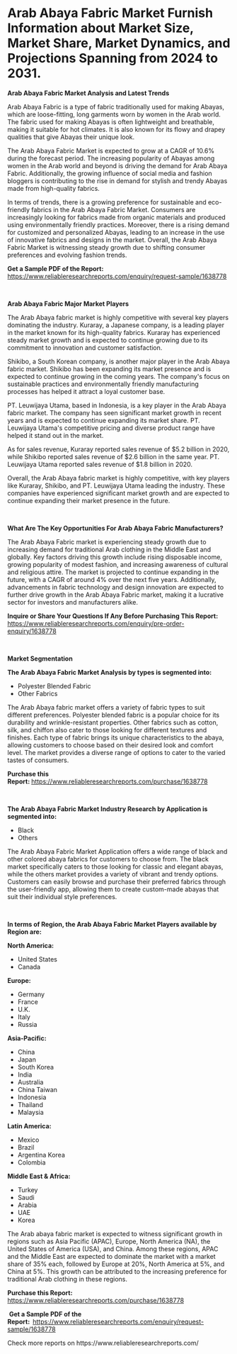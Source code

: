 <p><h1>Arab Abaya Fabric Market Furnish Information about Market Size, Market Share, Market Dynamics, and Projections Spanning from 2024 to 2031.</h1></p><p><strong>Arab Abaya Fabric Market Analysis and Latest Trends</strong></p>
<p><p>Arab Abaya Fabric is a type of fabric traditionally used for making Abayas, which are loose-fitting, long garments worn by women in the Arab world. The fabric used for making Abayas is often lightweight and breathable, making it suitable for hot climates. It is also known for its flowy and drapey qualities that give Abayas their unique look.</p><p>The Arab Abaya Fabric Market is expected to grow at a CAGR of 10.6% during the forecast period. The increasing popularity of Abayas among women in the Arab world and beyond is driving the demand for Arab Abaya Fabric. Additionally, the growing influence of social media and fashion bloggers is contributing to the rise in demand for stylish and trendy Abayas made from high-quality fabrics.</p><p>In terms of trends, there is a growing preference for sustainable and eco-friendly fabrics in the Arab Abaya Fabric Market. Consumers are increasingly looking for fabrics made from organic materials and produced using environmentally friendly practices. Moreover, there is a rising demand for customized and personalized Abayas, leading to an increase in the use of innovative fabrics and designs in the market. Overall, the Arab Abaya Fabric Market is witnessing steady growth due to shifting consumer preferences and evolving fashion trends.</p></p>
<p><strong>Get a Sample PDF of the Report:&nbsp;</strong> <a href="https://www.reliableresearchreports.com/enquiry/request-sample/1638778">https://www.reliableresearchreports.com/enquiry/request-sample/1638778</a></p>
<p>&nbsp;</p>
<p><strong>Arab Abaya Fabric Major Market Players</strong></p>
<p><p>The Arab Abaya fabric market is highly competitive with several key players dominating the industry. Kuraray, a Japanese company, is a leading player in the market known for its high-quality fabrics. Kuraray has experienced steady market growth and is expected to continue growing due to its commitment to innovation and customer satisfaction.</p><p>Shikibo, a South Korean company, is another major player in the Arab Abaya fabric market. Shikibo has been expanding its market presence and is expected to continue growing in the coming years. The company's focus on sustainable practices and environmentally friendly manufacturing processes has helped it attract a loyal customer base.</p><p>PT. Leuwijaya Utama, based in Indonesia, is a key player in the Arab Abaya fabric market. The company has seen significant market growth in recent years and is expected to continue expanding its market share. PT. Leuwijaya Utama's competitive pricing and diverse product range have helped it stand out in the market.</p><p>As for sales revenue, Kuraray reported sales revenue of $5.2 billion in 2020, while Shikibo reported sales revenue of $2.6 billion in the same year. PT. Leuwijaya Utama reported sales revenue of $1.8 billion in 2020.</p><p>Overall, the Arab Abaya fabric market is highly competitive, with key players like Kuraray, Shikibo, and PT. Leuwijaya Utama leading the industry. These companies have experienced significant market growth and are expected to continue expanding their market presence in the future.</p></p>
<p>&nbsp;</p>
<p><strong>What Are The Key Opportunities For Arab Abaya Fabric Manufacturers?</strong></p>
<p><p>The Arab Abaya Fabric market is experiencing steady growth due to increasing demand for traditional Arab clothing in the Middle East and globally. Key factors driving this growth include rising disposable income, growing popularity of modest fashion, and increasing awareness of cultural and religious attire. The market is projected to continue expanding in the future, with a CAGR of around 4% over the next five years. Additionally, advancements in fabric technology and design innovation are expected to further drive growth in the Arab Abaya Fabric market, making it a lucrative sector for investors and manufacturers alike.</p></p>
<p><strong>Inquire or Share Your Questions If Any Before Purchasing This Report:</strong> <a href="https://www.reliableresearchreports.com/enquiry/pre-order-enquiry/1638778">https://www.reliableresearchreports.com/enquiry/pre-order-enquiry/1638778</a></p>
<p>&nbsp;</p>
<p><strong>Market Segmentation</strong></p>
<p><strong>The Arab Abaya Fabric Market Analysis by types is segmented into:</strong></p>
<p><ul><li>Polyester Blended Fabric</li><li>Other Fabrics</li></ul></p>
<p><p>The Arab Abaya fabric market offers a variety of fabric types to suit different preferences. Polyester blended fabric is a popular choice for its durability and wrinkle-resistant properties. Other fabrics such as cotton, silk, and chiffon also cater to those looking for different textures and finishes. Each type of fabric brings its unique characteristics to the abaya, allowing customers to choose based on their desired look and comfort level. The market provides a diverse range of options to cater to the varied tastes of consumers.</p></p>
<p><strong>Purchase this Report:&nbsp;</strong><a href="https://www.reliableresearchreports.com/purchase/1638778">https://www.reliableresearchreports.com/purchase/1638778</a></p>
<p>&nbsp;</p>
<p><strong>The Arab Abaya Fabric Market Industry Research by Application is segmented into:</strong></p>
<p><ul><li>Black</li><li>Others</li></ul></p>
<p><p>The Arab Abaya Fabric Market Application offers a wide range of black and other colored abaya fabrics for customers to choose from. The black market specifically caters to those looking for classic and elegant abayas, while the others market provides a variety of vibrant and trendy options. Customers can easily browse and purchase their preferred fabrics through the user-friendly app, allowing them to create custom-made abayas that suit their individual style preferences.</p></p>
<p>&nbsp;</p>
<p><strong>In terms of Region, the Arab Abaya Fabric Market Players available by Region are:</strong></p>
<p>
    <p> <strong> North America: </strong>
        <ul>
            <li>United States</li>
            <li>Canada</li>
        </ul>
        </p> 
    <p> <strong> Europe: </strong>
        <ul>
            <li>Germany</li>
            <li>France</li>
            <li>U.K.</li>
            <li>Italy</li>
            <li>Russia</li>
        </ul>
        </p> 
    <p> <strong> Asia-Pacific: </strong>
        <ul>
            <li>China</li>
            <li>Japan</li>
            <li>South Korea</li>
            <li>India</li>
            <li>Australia</li>
            <li>China Taiwan</li>
            <li>Indonesia</li>
            <li>Thailand</li>
            <li>Malaysia</li>
        </ul>
        </p> 
    <p> <strong> Latin America: </strong>
        <ul>
            <li>Mexico</li>
            <li>Brazil</li>
            <li>Argentina Korea</li>
            <li>Colombia</li>
        </ul>
        </p> 
    <p> <strong> Middle East & Africa: </strong>
        <ul>
            <li>Turkey</li>
            <li>Saudi</li>
            <li>Arabia</li>
            <li>UAE</li>
            <li>Korea</li>
        </ul>
    </p>
    </p>
<p><p>The Arab abaya fabric market is expected to witness significant growth in regions such as Asia Pacific (APAC), Europe, North America (NA), the United States of America (USA), and China. Among these regions, APAC and the Middle East are expected to dominate the market with a market share of 35% each, followed by Europe at 20%, North America at 5%, and China at 5%. This growth can be attributed to the increasing preference for traditional Arab clothing in these regions.</p></p>
<p><strong>Purchase this Report: </strong><a href="https://www.reliableresearchreports.com/purchase/1638778">https://www.reliableresearchreports.com/purchase/1638778</a></p>
<p>&nbsp;<strong>Get a Sample PDF of the Report:&nbsp;&nbsp;</strong><a href="https://www.reliableresearchreports.com/enquiry/request-sample/1638778">https://www.reliableresearchreports.com/enquiry/request-sample/1638778</a></p>
<p><strong></strong></p>
<p>Check more reports on https://www.reliableresearchreports.com/</p>